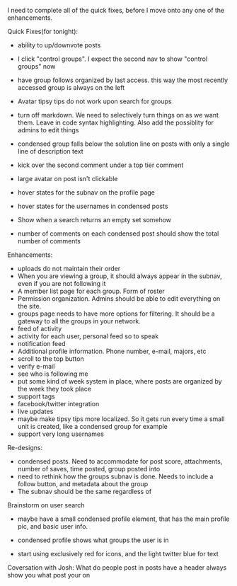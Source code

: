 I need to complete all of the quick fixes, before I move onto any one of the enhancements.

Quick Fixes(for tonight):
- ability to up/downvote posts

- I click "control groups".  I expect the second nav to show "control groups" now
- have group follows organized by last access.  this way the most recently accessed group is always on the left

- Avatar tipsy tips do not work upon search for groups
- turn off markdown.  We need to selectively turn things on as we want them.  Leave in code syntax highlighting.
Also add the possiblity for admins to edit things
- condensed group falls below the solution line on posts with only a single line of description text
- kick over the second comment under a top tier comment
- large avatar on post isn't clickable
- hover states for the subnav on the profile page
- hover states for the usernames in condensed posts
- Show when a search returns an empty set somehow
- number of comments on each condensed post should show the total number of comments

Enhancements:
- uploads do not maintain their order
- When you are viewing a group, it should always appear in the subnav, even if you are not following it
- A member list page for each group.  Form of roster
- Permission organization.  Admins should be able to edit everything on the site.
- groups page needs to have more options for filtering.  It should be a gateway to all the groups
in your network.
- feed of activity
- activity for each user, personal feed so to speak
- notification feed
- Additional profile information.  Phone number, e-mail, majors, etc
- scroll to the top button
- verify e-mail
- see who is following me
- put some kind of week system in place, where posts are organized by the week they took place
- support tags
- facebook/twitter integration
- live updates
- maybe make tipsy tips more localized.  So it gets run every time a small unit is created, like a condensed group for example
- support very long usernames

Re-designs:
- condensed posts.  Need to accommodate for post score, attachments, number of saves, time posted, group posted into
- need to rethink how the groups subnav is done.  Needs to include a follow button, and metadata about the group
- The subnav should be the same regardless of

Brainstorm on user search
- maybe have a small condensed profile element, that has the main profile pic, and basic user info.
- condensed profile shows what groups the user is in

- start using exclusively red for icons, and the light twitter blue for text


Coversation with Josh:
What do people post in posts
have a header always show you what post your on
